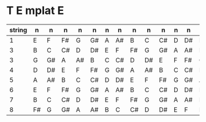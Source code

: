 # T  E  mplat  E  

| string | n  | n  | n | n  | n  | n  | n  | n | n  | n  | n  | n  | n  |
|--------|----|----|---|----|----|----|----|---|----|----|----|----|----|
| 1      |   E    |   F    |   F#   |   G    |   G#   |   A    |   A#   |   B    |   C    |   C#   |   D    |   D#   |   E    |
| 3      |   B    |   C    |   C#   |   D    |   D#   |   E    |   F    |   F#   |   G    |   G#   |   A    |   A#   |   B    |
| 3      |   G    |   G#   |   A    |   A#   |   B    |   C    |   C#   |   D    |   D#   |   E    |   F    |   F#   |   G    |
| 4      |   D    |   D#   |   E    |   F    |   F#   |   G    |   G#   |   A    |   A#   |   B    |   C    |   C#   |   D    |
| 5      |   A    |   A#   |   B    |   C    |   C#   |   D    |   D#   |   E    |   F    |   F#   |   G    |   G#   |   A    |
| 6      |   E    |   F    |   F#   |   G    |   G#   |   A    |   A#   |   B    |   C    |   C#   |   D    |   D#   |   E    |
| 7      |   B    |   C    |   C#   |   D    |   D#   |   E    |   F    |   F#   |   G    |   G#   |   A    |   A#   |   B    |
| 8      |   F#   |   G    |   G#   |   A    |   A#   |   B    |   C    |   C#   |   D    |   D#   |   E    |   F    |   F#   |